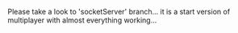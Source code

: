 Please take a look to 'socketServer' branch... it is a start version of multiplayer with almost everything working...